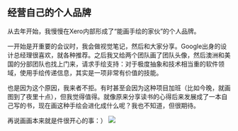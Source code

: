## 经营自己的个人品牌

从去年开始，我慢慢在Xero内部形成了“能画手绘的家伙”的个人品牌。

一开始是开重要的会议时，我会做视觉笔记，然后和大家分享。Google出身的设计总经理很喜欢，就各种推荐。之后我又给两个团队画了团队头像，然后澳洲和美国的分部团队也找上门来，请求手绘支持：对于极度抽象和技术相当重的软件领域，使用手绘传递信息，其实是一项非常有价值的技能。

也是因为这个原因，我来者不拒。有时甚至会因为这种项目加班（比如今晚，就画图到了夜里十点），但我觉得值得。就像原来分享读书的心得后来发展成了一本自己写的书，现在画这种手绘会进化成什么呢？我也不知道，但很期待。

再说画画本来就是件很开心的事：）
![](https://i.imgur.com/Il0CBow.jpg)
